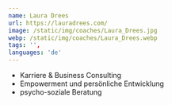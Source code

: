 ```yaml
---
name: Laura Drees
url: https://lauradrees.com/
image: /static/img/coaches/Laura_Drees.jpg
webp: /static/img/coaches/Laura_Drees.webp
tags: '',
languages: 'de'
---
```


<ul><li>Karriere &amp; Business Consulting</li><li>Empowerment und persönliche Entwicklung</li><li>psycho-soziale Beratung</li></ul>